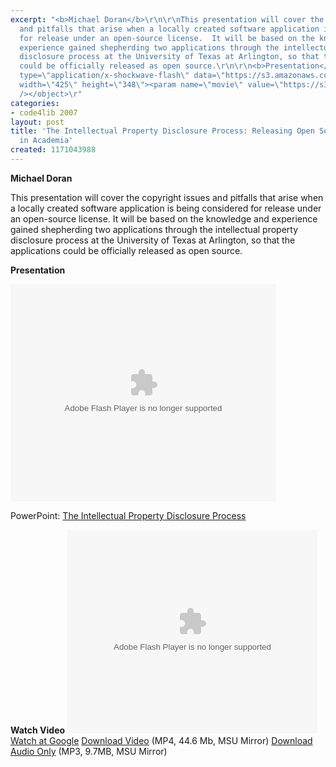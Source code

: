```yaml
---
excerpt: "<b>Michael Doran</b>\r\n\r\nThis presentation will cover the copyright issues
  and pitfalls that arise when a locally created software application is being considered
  for release under an open-source license.  It will be based on the knowledge and
  experience gained shepherding two applications through the intellectual property
  disclosure process at the University of Texas at Arlington, so that the applications
  could be officially released as open source.\r\n\r\n<b>Presentation</b>\r\n\r\n<object
  type=\"application/x-shockwave-flash\" data=\"https://s3.amazonaws.com:443/slideshare/ssplayer.swf?id=35557&doc=the-intellectual-property-disclosure-process-releasing-open-source-software-in-academia-20500\"
  width=\"425\" height=\"348\"><param name=\"movie\" value=\"https://s3.amazonaws.com:443/slideshare/ssplayer.swf?id=35557&doc=the-intellectual-property-disclosure-process-releasing-open-source-software-in-academia-20500\"
  /></object>\r"
categories:
- code4lib 2007
layout: post
title: 'The Intellectual Property Disclosure Process: Releasing Open Source Software
  in Academia'
created: 1171043988
---
```

<b>Michael Doran</b>

This presentation will cover the copyright issues and pitfalls that arise when a locally created software application is being considered for release under an open-source license.  It will be based on the knowledge and experience gained shepherding two applications through the intellectual property disclosure process at the University of Texas at Arlington, so that the applications could be officially released as open source.

<b>Presentation</b>

<object type="application/x-shockwave-flash" data="https://s3.amazonaws.com:443/slideshare/ssplayer.swf?id=35557&doc=the-intellectual-property-disclosure-process-releasing-open-source-software-in-academia-20500" width="425" height="348"><param name="movie" value="https://s3.amazonaws.com:443/slideshare/ssplayer.swf?id=35557&doc=the-intellectual-property-disclosure-process-releasing-open-source-software-in-academia-20500" /></object>

PowerPoint: <a href="http://rocky.uta.edu/doran/code4lib/IntellectualPropDiscl-Doran.ppt">The Intellectual Property Disclosure Process</a>

<b>Watch Video</b>
<embed style="width:400px; height:326px;" id="VideoPlayback" type="application/x-shockwave-flash" src="http://video.google.com/googleplayer.swf?docId=-3341633878207243364&hl=en" flashvars=""> </embed>
<a href="http://video.google.com/videoplay?docid=-3341633878207243364&hl=en">Watch at Google</a>
<a href="http://streaming.msu.edu/storemedia/download/ebyryan/code4lib07/d3/code4lib07_pres_disclosure_doran.mp4">Download Video</a> (MP4, 44.6 Mb, MSU Mirror)
<a href="http://streaming.msu.edu/storemedia/download/ebyryan/c4l07audio/d3/code4lib07_pres_disclosure_doran.mp3">Download Audio Only</a> (MP3, 9.7MB, MSU Mirror)
